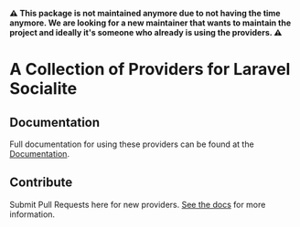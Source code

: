 **:warning: This package is not maintained anymore due to not having the time anymore. We are looking for a new maintainer that wants to maintain the project and ideally it's someone who already is using the providers. :warning:**

# A Collection of Providers for Laravel Socialite

## Documentation

Full documentation for using these providers can be found at the [Documentation](http://socialiteproviders.github.io/).

## Contribute

Submit Pull Requests here for new providers. [See the docs](http://socialiteproviders.github.io/#contribute) for more information.
